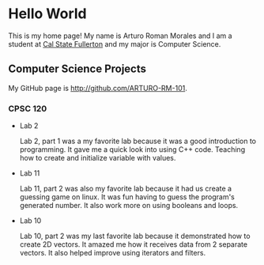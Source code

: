 # Hello World

This is my home page! My name is Arturo Roman Morales and I am a student at [Cal State Fullerton](http://www.fullerton.edu/) and my major is Computer Science.

## Computer Science Projects

My GitHub page is http://github.com/ARTURO-RM-101.

### CPSC 120

* Lab 2

    Lab 2, part 1 was a my favorite lab because it was a good introduction to
    programming. It gave me a quick look into using C++ code. Teaching how to create
    and initialize variable with values.
    
 * Lab 11

    Lab 11, part 2 was also my favorite lab because it had us create a guessing game
    on linux. It was fun having to guess the program's generated number. It also work more
    on using booleans and loops.
    
 * Lab 10

    Lab 10, part 2 was my last favorite lab because it demonstrated how to create 2D
    vectors. It amazed me how it receives data from 2 separate vectors. It also
    helped improve using iterators and filters.
